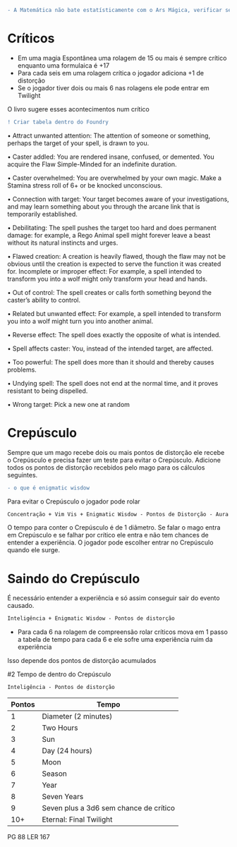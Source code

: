 ```diff
- A Matemática não bate estatísticamente com o Ars Mágica, verificar se isso é um problema ou se ele assenta dentro da mecânica de GURPS
```

# Críticos 
* Em uma magia Espontânea uma rolagem de 15 ou mais é sempre crítico enquanto uma formulaica é +17
* Para cada seis em uma rolagem crítica o jogador adiciona +1 de distorção
* Se o jogador tiver dois ou mais 6 nas rolagens ele pode entrar em Twilight

O livro sugere esses acontecimentos num crítico 

```diff
! Criar tabela dentro do Foundry
```

• Attract unwanted attention: The attention of someone or something, perhaps the target of your spell, is drawn to you.

• Caster addled: You are rendered insane, confused, or demented. You acquire the Flaw Simple-Minded for an indefinite duration.

• Caster overwhelmed: You are overwhelmed by your own magic. Make a Stamina stress roll of 6+ or be knocked unconscious.

• Connection with target: Your target becomes aware of your investigations, and may learn something about you through the arcane link that is temporarily established.

• Debilitating: The spell pushes the target too hard and does permanent damage: for example, a Rego Animal spell might forever leave a beast without its natural instincts and 
urges.

• Flawed creation: A creation is heavily flawed, though the flaw may not be obvious until the creation is expected to serve the function it was created for.
Incomplete or improper effect: For example, a spell intended to transform you into a wolf might only transform your head and hands.

• Out of control: The spell creates or calls forth something beyond the caster’s ability to control.

• Related but unwanted effect: For example, a spell intended to transform you into a wolf might turn you into another animal.

• Reverse effect: The spell does exactly the opposite of what is intended.

• Spell affects caster: You, instead of the intended target, are affected.

• Too powerful: The spell does more than it should and thereby causes problems.

• Undying spell: The spell does not end at the normal time, and it proves resistant to being dispelled.

• Wrong target: Pick a new one at random

# Crepúsculo 

Sempre que um mago recebe dois ou mais pontos de distorção ele recebe o Crepúsculo e precisa fazer um teste para evitar o Crepúsculo. Adicione todos os pontos de distorção recebidos pelo mago para os cálculos seguintes.

```diff
- o que é enigmatic wisdow
```
Para evitar o Crepúsculo o jogador pode rolar 

``` diff
Concentração + Vim Vis + Enigmatic Wisdow - Pontos de Distorção - Aura
```
O tempo para conter o Crepúsculo é de 1 diâmetro. Se falar o mago entra em Crepúsculo e se falhar por crítico ele entra e não tem chances de entender a experiência. O jogador pode escolher entrar no Crepúsculo quando ele surge.

# Saindo do Crepúsculo

É necessário entender a experiência e só assim conseguir sair do evento causado. 

```diff
Inteligência + Enigmatic Wisdow - Pontos de distorção
```
* Para cada 6 na rolagem de compreensão rolar críticos mova em 1 passo a tabela de tempo para cada 6 e ele sofre uma experiência ruim da experiência

Isso depende dos pontos de distorção acumulados 

#2 Tempo de dentro do Crepúsculo

``` diff
Inteligência - Pontos de distorção
```

Pontos| Tempo
| --- | ---- | 
| 1 | Diameter (2 minutes) |
| 2 | Two Hours |
| 3 | Sun |
| 4 | Day (24 hours) |
| 5 | Moon |
| 6 | Season |
| 7 | Year |
| 8 | Seven Years |
| 9 | Seven plus a 3d6 sem chance de crítico |
| 10+ | Eternal: Final Twilight |


PG 88 LER 167
